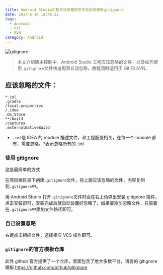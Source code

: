 ```yaml
---
title: Android Studio工程应该忽略的文件及如何使用gitignore
date: 2017-6-16 14:46:22
tags:
  - Android
  - Git
  - SVN
category: Android
---
```


![gitignore](https://git-scm.com/images/logo@2x.png)

> 本文介绍版本控制中，Android Studio 工程应该忽略的文件，以及如何使用`.gitignore`文件快速配置自动忽略，教程同时适用于 Git 和 SVN。

<!--more-->

## 应该忽略的文件：

```
*.iml
.gradle
/local.properties
/.idea
.DS_Store
**/build
/captures
.externalNativeBuild
```

- `.iml`是 IDEA 的 module 描述文件，和工程配置相关，在每一个 module 都有，需要忽略。\*表示忽略所有的`.iml`

### 使用 gitignore

这是最简单的方式

在项目根目录下创建`.gitignore`文件，将上面应该忽略的文件，内容复制到`.gitignore`中。

用 Android Studio 打开`.gitignore`文件时会在右上角弹出安装 gitignore 插件，点击安装即可，安装完成后就自动设置好忽略了，如果要添加忽略文件，只需要在`.gitignore`中添加文件路径即可。

### 自己设置忽略

右键点击相应文件，选择相应 VCS 操作即可。

### `gitignore`的官方模板仓库

此外 github 官方提供了一个仓库，里面包含了绝大多数平台，语言的 gitignore 模板
https://github.com/github/gitignore
